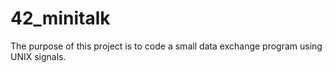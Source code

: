 # 42_minitalk
The purpose of this project is to code a small data exchange program using UNIX signals.
